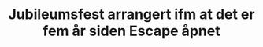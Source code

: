 ---
title: |
  Jubileumsfest arrangert ifm at det er fem år siden Escape åpnet
tags: cyb, minor
year: 2016
sources:
  - https://www.facebook.com/events/261337937541188/ Jubileumsfest i Escape! - Facebook
view: none
---